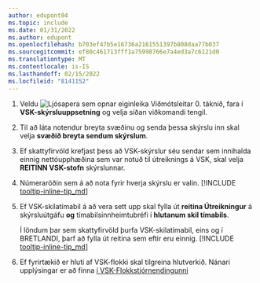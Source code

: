 ```yaml
---
author: edupont04
ms.topic: include
ms.date: 01/31/2022
ms.author: edupont
ms.openlocfilehash: b703ef47b5e16736a2161551397b808daa77b037
ms.sourcegitcommit: ef80c461713fff1a75998766e7a4ed3a7c6121d0
ms.translationtype: MT
ms.contentlocale: is-IS
ms.lasthandoff: 02/15/2022
ms.locfileid: "8141152"
---
```

1. Veldu ![Ljósapera sem opnar eiginleika Viðmótsleitar 0.](../media/ui-search/search_small.png "Segðu mér hvað þú vilt gera") táknið, fara í **VSK-skýrsluuppsetning** og velja síðan viðkomandi tengil.  
2. Til að láta notendur breyta svæðinu og senda þessa skýrslu inn skal velja **svæðið breyta sendum skýrslum**.  
3. Ef skattyfirvöld krefjast þess að VSK-skýrslur séu sendar sem innihalda einnig nettóupphæðina sem var notuð til útreiknings á VSK, skal velja **REITINN VSK-stofn** skýrslunnar.  
4. Númeraröðin sem á að nota fyrir hverja skýrslu er valin. [!INCLUDE [tooltip-inline-tip_md](tooltip-inline-tip_md.md)]  
5. Ef VSK-skilatímabil á að vera sett upp skal fylla út **reitina Útreikningur** á skýrsluútgáfu **og** tímabilsinnheimtubréfi í **hlutanum skil tímabils**.  

    Í löndum þar sem skattyfirvöld þurfa VSK-skilatímabil, eins og í BRETLANDI, þarf að fylla út reitina sem eftir eru einnig. [!INCLUDE [tooltip-inline-tip_md](tooltip-inline-tip_md.md)]  
6. Ef fyrirtækið er hluti af VSK-flokki skal tilgreina hlutverkið. Nánari upplýsingar er að finna [í VSK-Flokkstjórnendingunni](../ui-extensions-vat-group.md)  
